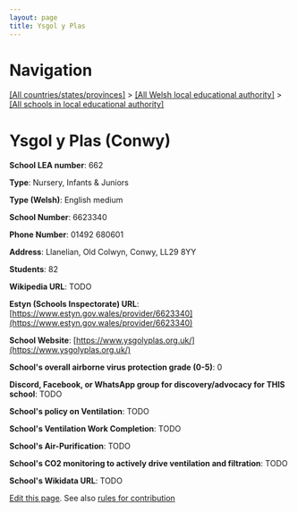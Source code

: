 ```yaml
---
layout: page
title: Ysgol y Plas
---
```

# Navigation

[[All countries/states/provinces]](../../..) > [[All Welsh local educational authority]](../..) > [[All schools in local educational authority]](..)

# Ysgol y Plas (Conwy)

**School LEA number**: 662

**Type**: Nursery, Infants & Juniors

**Type (Welsh)**: English medium

**School Number**: 6623340

**Phone Number**: 01492 680601

**Address**: Llanelian, Old Colwyn, Conwy, LL29 8YY

**Students**: 82

**Wikipedia URL**: TODO

**Estyn (Schools Inspectorate) URL**: [https://www.estyn.gov.wales/provider/6623340](https://www.estyn.gov.wales/provider/6623340)

**School Website**: [https://www.ysgolyplas.org.uk/](https://www.ysgolyplas.org.uk/)

**School's overall airborne virus protection grade (0-5)**: 0

**Discord, Facebook, or WhatsApp group for discovery/advocacy for THIS school**: TODO

**School's policy on Ventilation**: TODO

**School's Ventilation Work Completion**: TODO

**School's Air-Purification**: TODO

**School's CO2 monitoring to actively drive ventilation and filtration**: TODO

**School's Wikidata URL**: TODO




[Edit this page](https://github.com/ventilate-schools/Wales/edit/prif/./Conwy/Ysgol_y_Plas.md). See also [rules for contribution](../../../contribution-rules/)